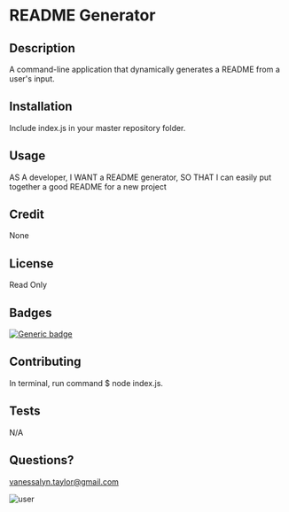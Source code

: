 # README Generator

## Description

A command-line application that dynamically generates a README from a user's input.

## Installation

Include index.js in your master repository folder.

## Usage

AS A developer, I WANT a README generator, SO THAT I can easily put together a good README for a new project

## Credit

None

## License

Read Only

## Badges

[![Generic badge](https://img.shields.io/badge/JavaScript-100%-Yellow.svg)](https://shields.io/)

## Contributing

In terminal, run command \$ node index.js.

## Tests

N/A

## Questions?

vanessalyn.taylor@gmail.com

<img src="https://github.com/vantaylo.png?size=200" alt="user" />
